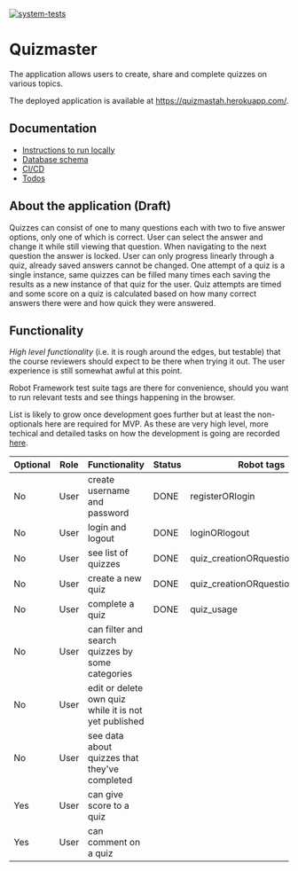 [![system-tests](https://github.com/JHNUL/quizmaster/actions/workflows/system-tests.yaml/badge.svg?branch=main)](https://github.com/JHNUL/quizmaster/actions/workflows/system-tests.yaml)

# Quizmaster

The application allows users to create, share and complete quizzes on various topics.

The deployed application is available at https://quizmastah.herokuapp.com/.

## Documentation

 - [Instructions to run locally](docs/dev.md)
 - [Database schema](docs/dbschema.md)
 - [CI/CD](docs/cicd.md)
 - [Todos](docs/todos.md)

## About the application (Draft)

Quizzes can consist of one to many questions each with two to five answer options, only one of which is correct. User can select the answer and change it while still viewing that question. When navigating to the next question the answer is locked. User can only progress linearly through a quiz, already saved answers cannot be changed. One attempt of a quiz is a single instance, same quizzes can be filled many times each saving the results as a new instance of that quiz for the user. Quiz attempts are timed and some score on a quiz is calculated based on how many correct answers there were and how quick they were answered.

## Functionality

*High level functionality* (i.e. it is rough around the edges, but testable) that the course reviewers should expect to be there when trying it out. The user experience is still somewhat awful at this point.

Robot Framework test suite tags are there for convenience, should you want to run relevant tests and see things happening in the browser.

List is likely to grow once development goes further but at least the non-optionals here are required for MVP. As these are very high level, more techical and detailed tasks on how the development is going are recorded [here](docs/todos.md).

|Optional|Role|Functionality|Status|Robot tags|
|---|---|---|---|---|
|No|User|create username and password|DONE|registerORlogin|
|No|User|login and logout|DONE|loginORlogout|
|No|User|see list of quizzes|DONE|quiz_creationORquestion_creation|
|No|User|create a new quiz|DONE|quiz_creationORquestion_creation|
|No|User|complete a quiz|DONE|quiz_usage|
|No|User|can filter and search quizzes by some categories||
|No|User|edit or delete own quiz while it is not yet published||
|No|User|see data about quizzes that they've completed||
|Yes|User|can give score to a quiz||
|Yes|User|can comment on a quiz||
